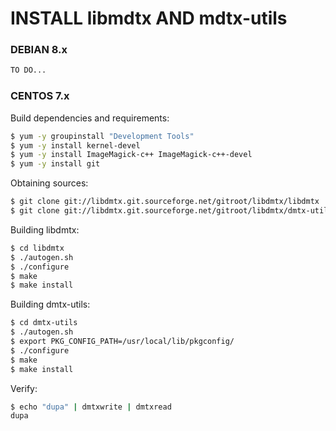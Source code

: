 # INSTALL libmdtx AND mdtx-utils 
### DEBIAN 8.x
```sh
TO DO...
```

### CENTOS 7.x
Build dependencies and requirements:
```sh
$ yum -y groupinstall "Development Tools"
$ yum -y install kernel-devel
$ yum -y install ImageMagick-c++ ImageMagick-c++-devel
$ yum -y install git
```
Obtaining sources:
```sh
$ git clone git://libdmtx.git.sourceforge.net/gitroot/libdmtx/libdmtx
$ git clone git://libdmtx.git.sourceforge.net/gitroot/libdmtx/dmtx-utils
```
Building libdmtx:
```sh
$ cd libdmtx
$ ./autogen.sh
$ ./configure
$ make
$ make install
```
Building dmtx-utils:
```sh
$ cd dmtx-utils
$ ./autogen.sh
$ export PKG_CONFIG_PATH=/usr/local/lib/pkgconfig/
$ ./configure
$ make
$ make install
```
Verify:
```sh
$ echo "dupa" | dmtxwrite | dmtxread 
dupa
```
